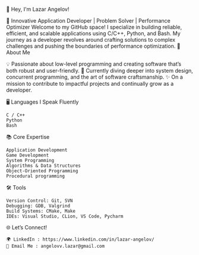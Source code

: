 👋 Hey, I'm Lazar Angelov!

🚀 Innovative Application Developer | Problem Solver | Performance Optimizer
Welcome to my GitHub space! I specialize in building reliable, efficient, and scalable applications using C/C++, Python, and Bash. My journey as a developer revolves around crafting solutions to complex challenges and pushing the boundaries of performance optimization.
🎯 About Me

💡 Passionate about low-level programming and creating software that’s both robust and user-friendly.
🌱 Currently diving deeper into system design, concurrent programming, and the art of software craftsmanship.
✨ On a mission to contribute to impactful projects and continually grow as a developer.

🖥️ Languages I Speak Fluently

    C / C++
    Python
    Bash

📚 Core Expertise

    Application Development
    Game Development
    System Programming
    Algorithms & Data Structures
    Object-Oriented Programming
    Procedural programming
   

🛠️ Tools

    Version Control: Git, SVN
    Debugging: GDB, Valgrind
    Build Systems: CMake, Make
    IDEs: Visual Studio, CLion, VS Code, Pycharm

🌐 Let’s Connect!

    🌍 LinkedIn : https://www.linkedin.com/in/lazar-angelov/
    📧 Email Me : angelovv.lazar@gmail.com 

